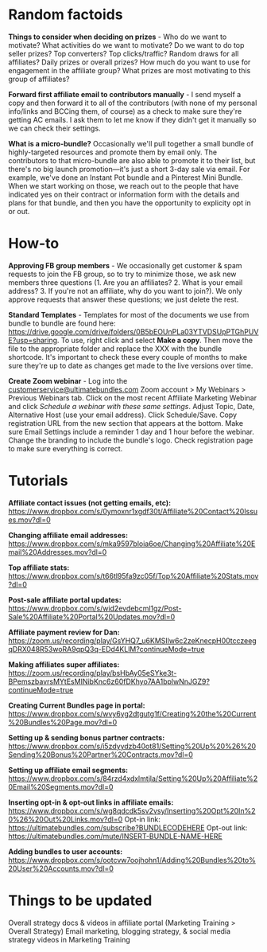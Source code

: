 <!-- TITLE: Affiliate Management Notes -->
<!-- SUBTITLE: Brain dump from Mandi -->

# Random factoids
**Things to consider when deciding on prizes** - Who do we want to motivate? What activities do we want to motivate? Do we want to do top seller prizes? Top converters? Top clicks/traffic? Random draws for all affiliates? Daily prizes or overall prizes? How much do you want to use for engagement in the affiliate group? What prizes are most motivating to this group of affiliates?

**Forward first affiliate email to contributors manually** - I send myself a copy and then forward it to all of the contributors (with none of my personal info/links and BCCing them, of course) as a check to make sure they're getting AC emails. I ask them to let me know if they didn't get it manually so we can check their settings.

**What is a micro-bundle?** Occasionally we'll pull together a small bundle of highly-targeted resources and promote them by email only. The contributors to that micro-bundle are also able to promote it to their list, but there's no big launch promotion—it's just a short 3-day sale via email. For example, we've done an Instant Pot bundle and a Pinterest Mini Bundle. When we start working on those, we reach out to the people that have indicated yes on their contract or information form with the details and plans for that bundle, and then you have the opportunity to explicity opt in or out.


# How-to
**Approving FB group members** - We occasionally get customer & spam requests to join the FB group, so to try to minimize those, we ask new members three questions (1. Are you an affiliates? 2. What is your email address? 3. If you're not an affiliate, why do you want to join?). We only approve requests that answer these questions; we just delete the rest.

**Standard Templates** - Templates for most of the documents we use from bundle to bundle are found here: https://drive.google.com/drive/folders/0B5bEOUnPLa03YTVDSUpPTGhPUVE?usp=sharing. To use, right click and select **Make a copy**. Then move the file to the appropriate folder and replace the XXX with the bundle shortcode. It's important to check these every couple of months to make sure they're up to date as changes get made to the live versions over time.

**Create Zoom webinar** - Log into the customerservice@ultimatebundles.com Zoom account > My Webinars > Previous Webinars tab. Click on the most recent Affiliate Marketing Webinar and click *Schedule a webinar with these same settings*. Adjust Topic, Date, Alternative Host (use your email address). Click Schedule/Save. Copy registration URL from the new section that appears at the bottom. Make sure Email Settings include a reminder 1 day and 1 hour before the webinar. Change the branding to include the bundle's logo. Check registration page to make sure everything is correct.

# Tutorials
**Affiliate contact issues (not getting emails, etc):** https://www.dropbox.com/s/0ymoxnr1xgdf30t/Affiliate%20Contact%20Issues.mov?dl=0

**Changing affiliate email addresses:** https://www.dropbox.com/s/mka9597bloia6oe/Changing%20Affiliate%20Email%20Addresses.mov?dl=0

**Top affiliate stats:** https://www.dropbox.com/s/t66tl95fa9zc05f/Top%20Affiliate%20Stats.mov?dl=0

**Post-sale affiliate portal updates:** https://www.dropbox.com/s/wid2evdebcml1gz/Post-Sale%20Affiliate%20Portal%20Updates.mov?dl=0

**Affiliate payment review for Dan:** https://zoom.us/recording/play/GsYHQ7_u6KMSIlw6c2zeKnecpH00tcczeegqDRX048R53woRA9qpQ3q-EDd4KLlM?continueMode=true

**Making affiliates super affiliates:** https://zoom.us/recording/play/bsHbAy05eSYke3t-BPemszbavrsMYtEsMINibKnc6z60fDKhyo7AA1bplwNnJGZ9?continueMode=true

**Creating Current Bundles page in portal:** https://www.dropbox.com/s/wvy6yg2dtgutg1f/Creating%20the%20Current%20Bundles%20Page.mov?dl=0

**Setting up & sending bonus partner contracts:** https://www.dropbox.com/s/i5zdyydzb40ot81/Setting%20Up%20%26%20Sending%20Bonus%20Partner%20Contracts.mov?dl=0

**Setting up affiliate email segments:** https://www.dropbox.com/s/84rzd4xdxlmtjla/Setting%20Up%20Affiliate%20Email%20Segments.mov?dl=0

**Inserting opt-in & opt-out links in affiliate emails:** https://www.dropbox.com/s/wg8qdcdk5sv2vsy/Inserting%20Opt%20In%20%26%20Out%20Links.mov?dl=0
Opt-in link: https://ultimatebundles.com/subscribe?BUNDLECODEHERE
Opt-out link: https://ultimatebundles.com/mute/INSERT-BUNDLE-NAME-HERE

**Adding bundles to user accounts:** https://www.dropbox.com/s/ootcvw7oojhohn1/Adding%20Bundles%20to%20User%20Accounts.mov?dl=0

# Things to be updated
Overall strategy docs & videos in affiliate portal (Marketing Training > Overall Strategy)
Email marketing, blogging strategy, & social media strategy videos in Marketing Training